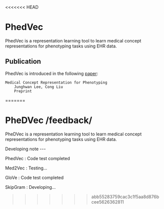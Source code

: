 <<<<<<< HEAD
# PhedVec

PhedVec is a representation learning tool to learn medical concept representations for phenotyping tasks using EHR data. 

## Publication

PhedVec is introduced in the following [paper](https://scholar.google.com/citations?user=iSx6QrwAAAAJ&hl=en&oi=ao):

    Medical Concept Representation for Phenotyping 
        Junghwan Lee, Cong Liu
        Preprint
=======
# PheDVec /feedback/
PheDVec is a representation learning tool to learn medical concept representations for phenotyping tasks using EHR data.

Developing note --- 

PhedVec : Code test completed

Med2Vec : Testing...

GloVe : Code test completed

SkipGram : Developing...
>>>>>>> abb55283759cac3c1f5aa8d876bcee5626362811
